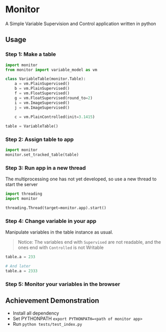 # Monitor

A Simple Variable Supervision and Control application written in python

## Usage
### Step 1: Make a table
```python
import monitor
from monitor import variable_model as vm

class VariableTable(monitor.Table):
    a = vm.PlainSupervised()
    b = vm.PlainSupervised()
    f = vm.FloatSupervised()
    g = vm.FloatSupervised(round_to=2)
    i = vm.ImageSupervised()
    j = vm.ImageSupervised()

    c = vm.PlainControlled(init=3.1415)
    
table = VariableTable()
```

### Step 2: Assign table to app
```python
import monitor
monitor.set_tracked_table(table)
```

### Step 3: Run app in a new thread
The multiprocessing one has not yet developed, so use a new thread to start the server
```python
import threading
import monitor

threading.Thread(target=monitor.app).start()
```

### Step 4: Change variable in your app
Manipulate variables in the table instance as usual.
> Notice: The variables end with `Supervised` are not readable, and the ones end with `Controlled` is not Writable 

```python
table.a = 233

# And later
table.a = 2333
```

### Step 5: Monitor your variables in the browser 

## Achievement Demonstration
- Install all dependency
- Set PYTHONPATH `export PYTHONPATH=<path of monitor app>`
- Run `python tests/test_index.py`